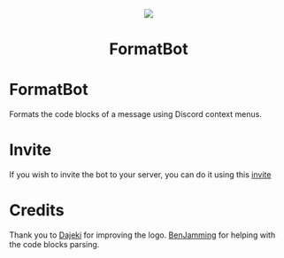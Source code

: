 <div align="center">
  <img src="https://user-images.githubusercontent.com/7150217/127782061-8a600d38-cede-4438-be38-ba1f1ce4e243.png"/>
  <h1>FormatBot</hi>

</div>

# FormatBot

Formats the code blocks of a message using Discord context menus.

# Invite
If you wish to invite the bot to your server, you can do it using this [invite](https://discord.com/api/oauth2/authorize?client_id=871058245404475423&permissions=68608&scope=applications.commands%20bot)

# Credits
Thank you to [Dajeki](https://github.com/Dajeki) for improving the logo.
[BenJamming](https://github.com/BenjammingKirby) for helping with the code blocks parsing.
